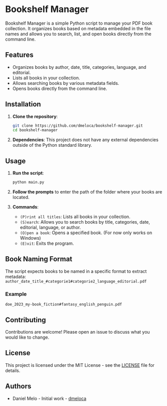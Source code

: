 # Bookshelf Manager

Bookshelf Manager is a simple Python script to manage your PDF book collection. It organizes books based on metadata embedded in the file names and allows you to search, list, and open books directly from the command line.

## Features

- Organizes books by author, date, title, categories, language, and editorial.
- Lists all books in your collection.
- Allows searching books by various metadata fields.
- Opens books directly from the command line.

## Installation

1. **Clone the repository**:
    ```bash
    git clone https://github.com/dmeloca/bookshelf-manager.git
    cd bookshelf-manager
    ```

2. **Dependencies**: This project does not have any external dependencies outside of the Python standard library.

## Usage

1. **Run the script**:
    ```bash
    python main.py
    ```

2. **Follow the prompts** to enter the path of the folder where your books are located.

3. **Commands**:
    - `(P)rint all titles`: Lists all books in your collection.
    - `(S)earch`: Allows you to search books by title, categories, date, editorial, language, or author.
    - `(O)pen a book`: Opens a specified book. (For now only works on Windows)
    - `(E)xit`: Exits the program.

## Book Naming Format

The script expects books to be named in a specific format to extract metadata:
`author_date_title_#categorie1#categorie2_language_editorial.pdf`


### Example
`doe_2023_my-book_fiction#fantasy_english_penguin.pdf`


## Contributing

Contributions are welcome! Please open an issue to discuss what you would like to change.

## License

This project is licensed under the MIT License - see the [LICENSE](LICENSE) file for details.

## Authors

- Daniel Melo - Initial work - [dmeloca](https://github.com/dmeloca)



